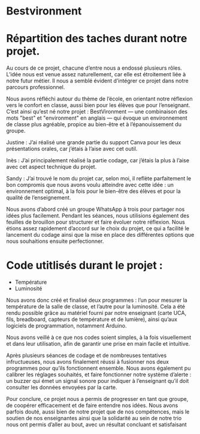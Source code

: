 # Bestvironment
# Répartition des taches durant notre projet. 


  Au cours de ce projet, chacune d’entre nous a endossé plusieurs rôles. L’idée nous est venue assez naturellement, car elle est étroitement liée à notre futur métier. Il nous a semblé évident d’intégrer ce projet dans notre parcours professionnel.

  Nous avons réfléchi autour du thème de l’école, en orientant notre réflexion vers le confort en classe, aussi bien pour les élèves que pour l’enseignant. C’est ainsi qu’est né notre projet : BestVironment — une combinaison des mots "best" et "environment" en anglais — qui évoque un environnement de classe plus agréable, propice au bien-être et à l’épanouissement du groupe.

Justine : J’ai réalisé une grande partie du support Canva pour les deux présentations orales, car j’étais à l’aise avec cet outil.

Inès : J’ai principalement réalisé la partie codage, car j’étais la plus à l’aise avec cet aspect technique du projet.

Sandy : J’ai trouvé le nom du projet car, selon moi, il reflète parfaitement le bon compromis que nous avons voulu atteindre avec cette idée : un environnement optimal, à la fois pour le bien-être des élèves et pour la qualité de l’enseignement.

Nous avons d’abord créé un groupe WhatsApp à trois pour partager nos idées plus facilement. Pendant les séances, nous utilisions également des feuilles de brouillon pour structurer et faire évoluer notre réflexion. Nous étions assez rapidement d’accord sur le choix du projet, ce qui a facilité le lancement du codage ainsi que la mise en place des différentes options que nous souhaitions ensuite perfectionner.

# Code utitlisés durant le projet : 

- Température
- Luminosité

Nous avons donc créé et finalisé deux programmes : l’un pour mesurer la température de la salle de classe, et l’autre pour la luminosité. Cela a été rendu possible grâce au matériel fourni par notre enseignant (carte UCA, fils, breadboard, capteurs de température et de lumière), ainsi qu’aux logiciels de programmation, notamment Arduino.

Nous avons veillé à ce que nos codes soient simples, à la fois visuellement et dans leur utilisation, afin de garantir une prise en main facile et intuitive.

Après plusieurs séances de codage et de nombreuses tentatives infructueuses, nous avons finalement réussi à fusionner nos deux programmes pour qu’ils fonctionnent ensemble. Nous avons également pu calibrer les réglages souhaités, et faire fonctionner notre système d’alerte : un buzzer qui émet un signal sonore pour indiquer à l’enseignant qu’il doit consulter les données envoyées par la carte.

Pour conclure, ce projet nous a permis de progresser en tant que groupe, de coopérer efficacement et de faire entendre nos idées. Nous avons parfois douté, aussi bien de notre projet que de nos compétences, mais le soutien de nos enseignantes ainsi que la solidarité au sein de notre trio nous ont permis d’aller au bout, avec un résultat concluant et satisfaisant
